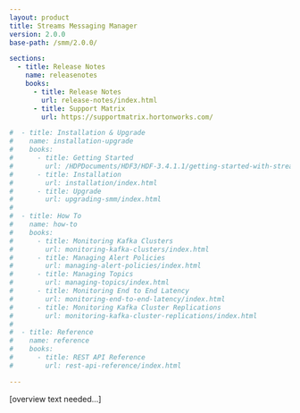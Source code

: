 ```yaml
---
layout: product
title: Streams Messaging Manager
version: 2.0.0
base-path: /smm/2.0.0/

sections:
  - title: Release Notes
    name: releasenotes
    books:
      - title: Release Notes
        url: release-notes/index.html
      - title: Support Matrix
        url: https://supportmatrix.hortonworks.com/

#  - title: Installation & Upgrade
#    name: installation-upgrade
#    books:
#      - title: Getting Started
#        url: /HDPDocuments/HDF3/HDF-3.4.1.1/getting-started-with-streaming-analytics/content/hdf-managing-kafka-with-smm.html
#      - title: Installation
#        url: installation/index.html
#      - title: Upgrade
#        url: upgrading-smm/index.html
#
#  - title: How To
#    name: how-to
#    books:
#      - title: Monitoring Kafka Clusters
#        url: monitoring-kafka-clusters/index.html
#      - title: Managing Alert Policies
#        url: managing-alert-policies/index.html
#      - title: Managing Topics
#        url: managing-topics/index.html
#      - title: Monitoring End to End Latency
#        url: monitoring-end-to-end-latency/index.html
#      - title: Monitoring Kafka Cluster Replications
#        url: monitoring-kafka-cluster-replications/index.html
#
#  - title: Reference
#    name: reference
#    books:
#      - title: REST API Reference
#        url: rest-api-reference/index.html

---
```


[overview text needed...]
